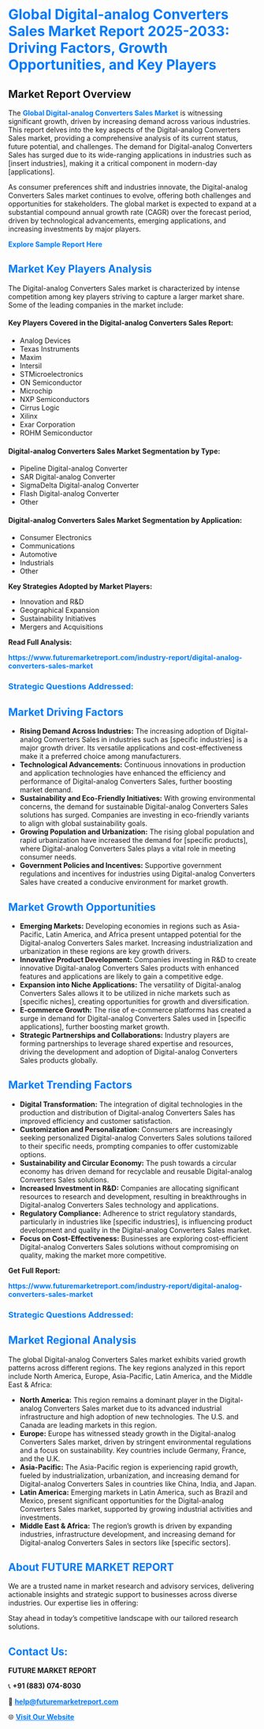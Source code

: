 <h1 style="color: #007BFF;">Global Digital-analog Converters Sales Market Report 2025-2033: Driving Factors, Growth Opportunities, and Key Players</h1>

<section id="overview">
<h2>Market Report Overview</h2>
<p>The <a href="https://www.futuremarketreport.com/industry-report/digital-analog-converters-sales-market" style="color: #007BFF; text-decoration: none;"><strong>Global Digital-analog Converters Sales Market</strong></a> is witnessing significant growth, driven by increasing demand across various industries. This report delves into the key aspects of the Digital-analog Converters Sales market, providing a comprehensive analysis of its current status, future potential, and challenges. The demand for Digital-analog Converters Sales has surged due to its wide-ranging applications in industries such as [insert industries], making it a critical component in modern-day [applications].</p>
<p>As consumer preferences shift and industries innovate, the Digital-analog Converters Sales market continues to evolve, offering both challenges and opportunities for stakeholders. The global market is expected to expand at a substantial compound annual growth rate (CAGR) over the forecast period, driven by technological advancements, emerging applications, and increasing investments by major players.</p>
</section>

<section id="overview">
<p><a href="https://www.futuremarketreport.com/request-sample/reportId=108966" style="color: #007BFF; text-decoration: none;"><strong>Explore Sample Report Here</strong></a></p>
</section>

<section id="key-players">
<h2 style="color: #007BFF;">Market Key Players Analysis</h2>
<p>The Digital-analog Converters Sales market is characterized by intense competition among key players striving to capture a larger market share. Some of the leading companies in the market include:</p>
<h4>Key Players Covered in the Digital-analog Converters Sales Report:</h4>
<ul><li>Analog Devices</li><li>Texas Instruments</li><li>Maxim</li><li>Intersil</li><li>STMicroelectronics</li><li>ON Semiconductor</li><li>Microchip</li><li>NXP Semiconductors</li><li>Cirrus Logic</li><li>Xilinx</li><li>Exar Corporation</li><li>ROHM Semiconductor</li></ul>
<h4>Digital-analog Converters Sales Market Segmentation by Type:</h4>
<ul><li>Pipeline Digital-analog Converter</li><li>SAR Digital-analog Converter</li><li>SigmaDelta Digital-analog Converter</li><li>Flash Digital-analog Converter</li><li>Other</li></ul>

<h4>Digital-analog Converters Sales Market Segmentation by Application:</h4>
<ul><li>Consumer Electronics</li><li>Communications</li><li>Automotive</li><li>Industrials</li><li>Other</li></ul>
<p><strong>Key Strategies Adopted by Market Players:</strong></p>
<ul>
<li>Innovation and R&D</li>
<li>Geographical Expansion</li>
<li>Sustainability Initiatives</li>
<li>Mergers and Acquisitions</li>
</ul>
</section>

<section>
<p><strong>Read Full Analysis: </strong></p><a href="https://www.futuremarketreport.com/industry-report/digital-analog-converters-sales-market" style="color: #007BFF; text-decoration: none;"><strong>https://www.futuremarketreport.com/industry-report/digital-analog-converters-sales-market</strong></a>
<h3 style="color: #007BFF;">Strategic Questions Addressed:</h3>
</section>

<section id="driving-factors">
<h2 style="color: #007BFF;">Market Driving Factors</h2>
<ul>
<li><strong>Rising Demand Across Industries:</strong> The increasing adoption of Digital-analog Converters Sales in industries such as [specific industries] is a major growth driver. Its versatile applications and cost-effectiveness make it a preferred choice among manufacturers.</li>
<li><strong>Technological Advancements:</strong> Continuous innovations in production and application technologies have enhanced the efficiency and performance of Digital-analog Converters Sales, further boosting market demand.</li>
<li><strong>Sustainability and Eco-Friendly Initiatives:</strong> With growing environmental concerns, the demand for sustainable Digital-analog Converters Sales solutions has surged. Companies are investing in eco-friendly variants to align with global sustainability goals.</li>
<li><strong>Growing Population and Urbanization:</strong> The rising global population and rapid urbanization have increased the demand for [specific products], where Digital-analog Converters Sales plays a vital role in meeting consumer needs.</li>
<li><strong>Government Policies and Incentives:</strong> Supportive government regulations and incentives for industries using Digital-analog Converters Sales have created a conducive environment for market growth.</li>
</ul>
</section>

<section id="growth-opportunities">
<h2 style="color: #007BFF;">Market Growth Opportunities</h2>
<ul>
<li><strong>Emerging Markets:</strong> Developing economies in regions such as Asia-Pacific, Latin America, and Africa present untapped potential for the Digital-analog Converters Sales market. Increasing industrialization and urbanization in these regions are key growth drivers.</li>
<li><strong>Innovative Product Development:</strong> Companies investing in R&D to create innovative Digital-analog Converters Sales products with enhanced features and applications are likely to gain a competitive edge.</li>
<li><strong>Expansion into Niche Applications:</strong> The versatility of Digital-analog Converters Sales allows it to be utilized in niche markets such as [specific niches], creating opportunities for growth and diversification.</li>
<li><strong>E-commerce Growth:</strong> The rise of e-commerce platforms has created a surge in demand for Digital-analog Converters Sales used in [specific applications], further boosting market growth.</li>
<li><strong>Strategic Partnerships and Collaborations:</strong> Industry players are forming partnerships to leverage shared expertise and resources, driving the development and adoption of Digital-analog Converters Sales products globally.</li>
</ul>
</section>

<section id="trending-factors">
<h2 style="color: #007BFF;">Market Trending Factors</h2>
<ul>
<li><strong>Digital Transformation:</strong> The integration of digital technologies in the production and distribution of Digital-analog Converters Sales has improved efficiency and customer satisfaction.</li>
<li><strong>Customization and Personalization:</strong> Consumers are increasingly seeking personalized Digital-analog Converters Sales solutions tailored to their specific needs, prompting companies to offer customizable options.</li>
<li><strong>Sustainability and Circular Economy:</strong> The push towards a circular economy has driven demand for recyclable and reusable Digital-analog Converters Sales solutions.</li>
<li><strong>Increased Investment in R&D:</strong> Companies are allocating significant resources to research and development, resulting in breakthroughs in Digital-analog Converters Sales technology and applications.</li>
<li><strong>Regulatory Compliance:</strong> Adherence to strict regulatory standards, particularly in industries like [specific industries], is influencing product development and quality in the Digital-analog Converters Sales market.</li>
<li><strong>Focus on Cost-Effectiveness:</strong> Businesses are exploring cost-efficient Digital-analog Converters Sales solutions without compromising on quality, making the market more competitive.</li>
</ul>
</section>

<section>
<p><strong>Get Full Report: </strong></p><a href="https://www.futuremarketreport.com/industry-report/digital-analog-converters-sales-market" style="color: #007BFF; text-decoration: none;"><strong>https://www.futuremarketreport.com/industry-report/digital-analog-converters-sales-market</strong></a>
<h3 style="color: #007BFF;">Strategic Questions Addressed:</h3>
</section>


<section id="regional-analysis">
<h2 style="color: #007BFF;">Market Regional Analysis</h2>
<p>The global Digital-analog Converters Sales market exhibits varied growth patterns across different regions. The key regions analyzed in this report include North America, Europe, Asia-Pacific, Latin America, and the Middle East & Africa:</p>
<ul>
<li><strong>North America:</strong> This region remains a dominant player in the Digital-analog Converters Sales market due to its advanced industrial infrastructure and high adoption of new technologies. The U.S. and Canada are leading markets in this region.</li>
<li><strong>Europe:</strong> Europe has witnessed steady growth in the Digital-analog Converters Sales market, driven by stringent environmental regulations and a focus on sustainability. Key countries include Germany, France, and the U.K.</li>
<li><strong>Asia-Pacific:</strong> The Asia-Pacific region is experiencing rapid growth, fueled by industrialization, urbanization, and increasing demand for Digital-analog Converters Sales in countries like China, India, and Japan.</li>
<li><strong>Latin America:</strong> Emerging markets in Latin America, such as Brazil and Mexico, present significant opportunities for the Digital-analog Converters Sales market, supported by growing industrial activities and investments.</li>
<li><strong>Middle East & Africa:</strong> The region’s growth is driven by expanding industries, infrastructure development, and increasing demand for Digital-analog Converters Sales in sectors like [specific sectors].</li>
</ul>
</section>

<footer>
<h2 style="color: #007BFF;">About FUTURE MARKET REPORT</h2>
<p>We are a trusted name in market research and advisory services, delivering actionable insights and strategic support to businesses across diverse industries. Our expertise lies in offering:</p>

<p>Stay ahead in today’s competitive landscape with our tailored research solutions.</p>

<h2 style="color: #007BFF;">Contact Us:</h2>
<p><strong>FUTURE MARKET REPORT</strong></p>
<p>📞 <strong>+91 (883) 074-8030</strong></p>
<p>📧 <strong><a href="mailto:help@futuremarketreport.com" style="color: #007BFF;">help@futuremarketreport.com</a></strong></p>
<p>🌐 <strong><a href="https://www.futuremarketreport.com/" style="color: #007BFF;">Visit Our Website</a></strong></p>
</footer>
